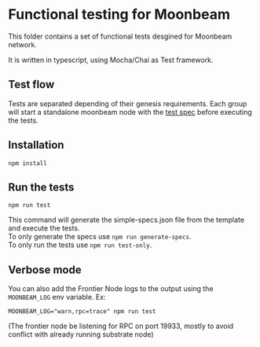 # Functional testing for Moonbeam

This folder contains a set of functional tests desgined for Moonbeam network.

It is written in typescript, using Mocha/Chai as Test framework.

## Test flow

Tests are separated depending of their genesis requirements.
Each group will start a standalone moonbeam node with the [test spec](moonbeam-test-specs/templates/simple-specs-template.json) before executing the tests.

## Installation

```
npm install
```

## Run the tests

```
npm run test
```

This command will generate the simple-specs.json file from the template and execute the tests.  
To only generate the specs use `npm run generate-specs`.  
To only run the tests use `npm run test-only`.

## Verbose mode

You can also add the Frontier Node logs to the output using the `MOONBEAM_LOG` env variable. Ex:

```
MOONBEAM_LOG="warn,rpc=trace" npm run test
```

(The frontier node be listening for RPC on port 19933, mostly to avoid conflict with already running substrate node)
